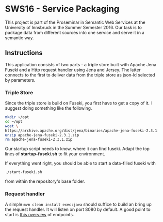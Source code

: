 SWS16 - Service Packaging
=========================

This project is part of the Proseminar in Semantic Web Services at the 
University of Innsbruck in the Summer Semester 2016. Our task is to 
package data from different sources into one service and serve it in a 
semantic way.

Instructions
------------

This application consists of two parts - a triple store built with 
Apache Jena Fuseki and a Http request handler using Jena and Jersey. The 
latter connects to the first to deliver data from the triple store as 
json-ld selected by parameters.

### Triple Store

Since the triple store is build on Fuseki, you first have to get a copy 
of it. I suggest doing something like the following.

```sh
mkdir ~/opt
cd ~/opt
wget \
https://archive.apache.org/dist/jena/binaries/apache-jena-fuseki-2.3.1.zip
unzip apache-jena-fuseki-2.3.1.zip
rm apache-jena-fuseki-2.3.1.zip
```

Our startup script needs to know, where it can find fuseki. Adapt the 
top lines of **startup-fuseki.sh** to fit your environment.

If everything went right, you should be able to start a data-filled 
fuseki with

```sh
./start-fuseki.sh
```

from within the repository's base folder.

### Request handler

A simple `mvn clean install exec:java` should suffice to build an bring 
up the request handler. It will listen on port 8080 by default. A good 
point to start is [this overview][wadl] of endpoints.

[wadl]:http://localhost:8080/application.wadl

